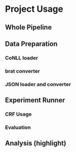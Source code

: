 # Project Usage
## Whole Pipeline

## Data Preparation
### CoNLL loader

### brat converter

### JSON loader and converter

## Experiment Runner
### CRF Usage

### Evaluation

## Analysis (highlight)